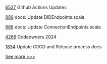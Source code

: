 
[6537](https://github.com/hyperledger/besu/pull/6537) Github Actions Updates

[889](https://github.com/hyperledger-labs/open-enterprise-agent/pull/889) docs: Update DIDEndpoints.scala

[888](https://github.com/hyperledger-labs/open-enterprise-agent/pull/888) docs: Update ConnectionEndpoints.scala

[4269](https://github.com/hyperledger/iroha/pull/4269) Codeowners 2024

[1834](https://github.com/hyperledger/indy-node/pull/1834) Update CI/CD and Release process docs


[See more >>>](https://start-here.hyperledger.org/pull-requests)
